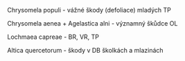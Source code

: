 Chrysomela populi - vážné škody (defoliace) mladých TP

Chrysomela aenea + Agelastica alni - významný škůdce OL

Lochmaea capreae - BR, VR, TP

Altica quercetorum - škody v DB školkách a mlazinách